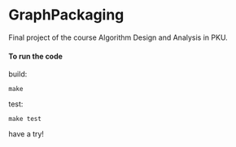 # GraphPackaging

Final project of the course Algorithm Design and Analysis in PKU.

#### To run the code

build:
```shell
make
```

test:
```shell
make test
```

have a try!